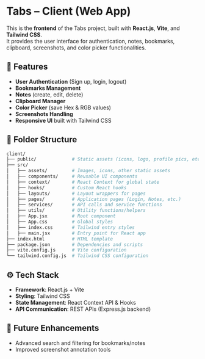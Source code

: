 # Tabs – Client (Web App)

This is the **frontend** of the Tabs project, built with **React.js**, **Vite**, and **Tailwind CSS**.  
It provides the user interface for authentication, notes, bookmarks, clipboard, screenshots, and color picker functionalities.  

## 🚀 Features  

- **User Authentication** (Sign up, login, logout)  
- **Bookmarks Management**  
- **Notes** (create, edit, delete)  
- **Clipboard Manager**  
- **Color Picker** (save Hex & RGB values)  
- **Screenshots Handling**  
- **Responsive UI** built with Tailwind CSS  

## 📂 Folder Structure  

```bash
client/
├── public/             # Static assets (icons, logo, profile pics, etc.)
├── src/
│   ├── assets/         # Images, icons, other static assets
│   ├── components/     # Reusable UI components
│   ├── context/        # React Context for global state
│   ├── hooks/          # Custom React hooks
│   ├── layouts/        # Layout wrappers for pages
│   ├── pages/          # Application pages (Login, Notes, etc.)
│   ├── services/       # API calls and service functions
│   ├── utils/          # Utility functions/helpers
│   ├── App.jsx         # Root component
│   ├── App.css         # Global styles
│   ├── index.css       # Tailwind entry styles
│   ├── main.jsx        # Entry point for React app
├── index.html          # HTML template
├── package.json        # Dependencies and scripts
├── vite.config.js      # Vite configuration
└── tailwind.config.js  # Tailwind CSS configuration  
```

## ⚙️ Tech Stack  

- **Framework**: React.js + Vite  
- **Styling**: Tailwind CSS  
- **State Management**: React Context API & Hooks  
- **API Communication**: REST APIs (Express.js backend)  

## 📌 Future Enhancements  

- Advanced search and filtering for bookmarks/notes  
- Improved screenshot annotation tools    